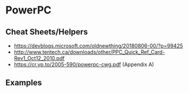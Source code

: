 # PowerPC

## Cheat Sheets/Helpers

- https://devblogs.microsoft.com/oldnewthing/20180806-00/?p=99425
- http://www.tentech.ca/downloads/other/PPC_Quick_Ref_Card-Rev1_Oct12_2010.pdf
- https://cr.yp.to/2005-590/powerpc-cwg.pdf (Appendix A)

## Examples

